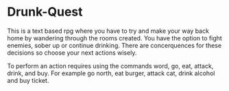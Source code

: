 # Drunk-Quest

This is a text based rpg where you have to try and make your way back home by wandering through the rooms created. You have the option to
fight enemies, sober up or continue drinking. There are concerquences for these decisions so choose your next actions wisely. 

To perform an action requires using the commands word, go, eat, attack, drink, and buy. For example go north, eat burger, attack cat, drink
alcohol and buy ticket. 
